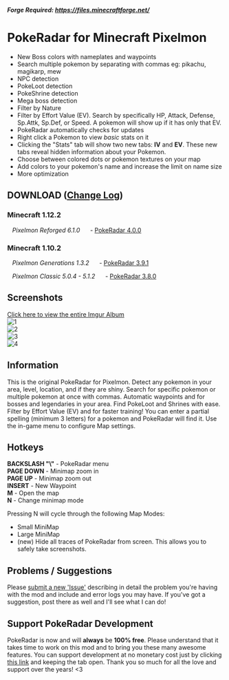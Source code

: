 ***Forge Required: https://files.minecraftforge.net/***  

# PokeRadar for Minecraft Pixelmon
- New Boss colors with nameplates and waypoints
- Search multiple pokemon by separating with commas eg: pikachu, magikarp, mew
- NPC detection
- PokeLoot detection
- PokeShrine detection
- Mega boss detection
- Filter by Nature
- Filter by Effort Value (EV). Search by specifically HP, Attack, Defense, Sp.Attk, Sp.Def, or Speed. A pokemon will show up if it has only that EV.
- PokeRadar automatically checks for updates
- Right click a Pokemon to view *basic* stats on it
- Clicking the "Stats" tab will show two new tabs: **IV** and **EV**. These new tabs reveal hidden information about your Pokemon.
- Choose between colored dots or pokemon textures on your map
- Add colors to your pokemon's name and increase the limit on name size
- More optimization
  

## DOWNLOAD ([Change Log](https://github.com/kcaf/PokeRadar/wiki/Change-Log))

### Minecraft 1.12.2
&nbsp;&nbsp; *Pixelmon Reforged 6.1.0*
&nbsp;&nbsp;&nbsp;&nbsp; - [PokeRadar 4.0.0](https://goo.gl/9Wm6rM)
  
### Minecraft 1.10.2
&nbsp;&nbsp; *Pixelmon Generations 1.3.2*
&nbsp;&nbsp;&nbsp;&nbsp; - [PokeRadar 3.9.1](https://goo.gl/e14232)
  
&nbsp;&nbsp; *Pixelmon Classic 5.0.4 - 5.1.2*
&nbsp;&nbsp;&nbsp;&nbsp; - [PokeRadar 3.8.0](https://goo.gl/aBhsyv)
  

## Screenshots
[Click here to view the entire Imgur Album](https://imgur.com/a/H2aqG)  
![1](https://i.imgur.com/0vMqhBo.png)  
![2](https://i.imgur.com/Bgibxgf.png)  
![3](https://i.imgur.com/M3LfGyq.png)  
![4](https://i.imgur.com/SF83f8S.png)  


## Information

This is the original PokeRadar for Pixelmon. Detect any pokemon in your area, level, location, and if they are shiny. Search for specific pokemon or multiple pokemon at once with commas. Automatic waypoints and for bosses and legendaries in your area. Find PokeLoot and Shrines with ease. Filter by Effort Value (EV) and for faster training! You can enter a partial spelling (minimum 3 letters) for a pokemon and PokeRadar will find it. Use the in-game menu to configure Map settings.
  

## Hotkeys

**BACKSLASH "\\"** - PokeRadar menu  
**PAGE DOWN** - Minimap zoom in  
**PAGE UP** - Minimap zoom out  
**INSERT** - New Waypoint  
**M** - Open the map  
**N** - Change minimap mode  

Pressing N will cycle through the following Map Modes:  
- Small MiniMap
- Large MiniMap
- (new) Hide all traces of PokeRadar from screen. This allows you to safely take screenshots.
  

## Problems / Suggestions
Please [submit a new 'Issue'](https://github.com/kcaf/PokeRadar/issues/new) describing in detail the problem you're having with the mod and include and error logs you may have. If you've got a suggestion, post there as well and I'll see what I can do!
  

## Support PokeRadar Development
PokeRadar is now and will __always__ be **100% free**. Please understand that it takes time to work on this mod and to bring you these many awesome features. You can support development at no monetary cost just by clicking [this link](https://kcaf.github.io/PokeRadar/) and keeping the tab open. Thank you so much for all the love and support over the years! <3
